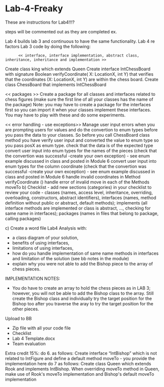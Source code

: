 # Lab-4-Freaky

These are instructions for Lab4!!!?

steps will be commented out as they are completed
 ex.  <!-- free young thug -->




 Lab 4 builds lab 3 and continuous to have the same functionality. Lab 4 re factors Lab 3 code by doing the following:

          << interface, interface implementation, abstract class, inheritance, inheritance and implementation >>

<!-- create a public enum type for the names of the Chess Pieces and save it in a separate file -->
<!-- create a public enum type for the X Coordinate a, b, c, d, ..., h (e.g., LocationX) and save it in a separate file -->
<!-- create an interface for the chess figure. Interface “IntFigure” should only include the following method signature: -->
<!-- Boolean moveTo(X: LocationX, int Y). -->
<!-- create an abstract class Figure that partially implements IntFigure (provides the fields and constructors to initialize its values, but does not implement method moveTo. -->
<!-- Create classes “Pawn”, “RooK”, and “Knight”  that extend abstract class Figure. Also override method "String toString()" so you will be able to print your chess pieces classes. -->
<!-- Create interface “IntBishop” which is not related to IntFigure and defines method moveToBishop -->
<!-- create a class Bishop that implements your interface -->
<!-- Create class Queen which extends Rook and implements IntBishop. First, provide an  implementation of moveToBishop method. When overriding moveTo method in Queen, make use of Rook's moveTo method and moveToBishop implementation -->
<!-- When overriding moveTo method in Queen, make use of Rook's moveTo implementation and -->
Create class king which extends Queen
Create interface IntChessBoard with signature Boolean verifyCoordinate( X: LocationX, int Y) that verifies that the coordinates (X: LocationX, int Y) are within the chess board.
Create class ChessBoard that implements IntChessBoard

<< packages >>
Create a package for all classes and interfaces related to chess figures (make sure the first line of all your classes has the name of the package)
Note: you may have to create a package for the interfaces first so you can import it when your classes implement these interfaces. You may have to play with these and do some experiments.

<< error handling - use exceptions>>
Manage user input errors when you are prompting users for values and do the convertion to enum types before you pass the data to your classes. So before you call ChessBoard class method you have verify user input and converted the value to enum type so you pass posX as enum type.
check that the data is of the expected type
convert user input into enum types for the names of the pieces (check that the convertion was successful -create your own exception) - see enum example discussed in class and posted in Module 6
convert user input into enum types for the column coordinate (check that the convertion was successful -create your own exception) - see enum example discussed in class and posted in Module 6
handle invalid coordinates in Method verifyCoordinate ()
handle error of invalid move in each of the Methods moveTo
b) Checklist - add new sections (categories) in your checklist to review your code - classes (names, access level, inheritance, overriding, overloading, constructors, abstract identifiers), interfaces (names, method definition without public or abstract, default methods); implements (all interface methods are implemented or class is abstract, ..., checking for same name in interfaces); packages (names in files that belong to package, calling packages)

c) Create a word file Lab4 Analysis with:

  - a class diagram of your solution,
 - benefits of using interfaces,
 - limitations of using interfaces,
 - how do you handle implementation of same name methods in interfaces and limitation of the solution (see bb notes in the module)
 - explain why you were not able to add the Bishop piece to the array of chess pieces.

IMPLEMENTATION NOTES:

- You do have to create an array to hold the chess pieces as in LAB 3; however, you will not be able to add the Bishop class to the array. Still create the Bishop class and individually try the target position for the Bishop too after you traverse the aray to try the target position for the other pieces.

Upload to BB

  * Zip file with all your code file
  * Checklist
  * Lab 4 Template.docx
  * Team evaluation




Extra credit 15%:
  do 6. as follows: Create interface “IntBishop” which is not related to IntFigure and define a default method moveTo - you provide the implementation here
  do 7 as follows: Create class Queen which extends Rook and implements IntBishop. When overriding moveTo method in Queen, make use of Rook's moveTo implementation and Bishop's default moveTo implementation